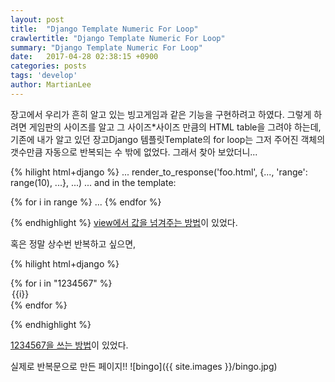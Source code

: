 ```yaml
---
layout: post
title:  "Django Template Numeric For Loop"
crawlertitle: "Django Template Numeric For Loop"
summary: "Django Template Numeric For Loop"
date:   2017-04-28 02:38:15 +0900
categories: posts
tags: 'develop'
author: MartianLee
---
```


장고에서 우리가 흔히 알고 있는 빙고게임과 같은 기능을 구현하려고 하였다.
그렇게 하려면 게임판의 사이즈를 알고 그 사이즈*사이즈 만큼의 HTML table을 그려야 하는데, 기존에 내가 알고 있던 장고Django 템플릿Template의 for loop는 그저 주어진 객체의 갯수만큼 자동으로 반복되는 수 밖에 없었다. 그래서 찾아 보았더니...

{% hilight html+django %}
...
render_to_response('foo.html', {..., 'range': range(10), ...}, ...)
...
and in the template:

{% for i in range %}
     ...
{% endfor %}

{% endhighlight %}
[view에서 값을 넘겨주는 방법][link1]이 있었다.

혹은 정말 상수번 반복하고 싶으면,

{% hilight html+django %}

{% for i in "1234567" %}
    <option value={{i}}> {{i}}</option>
{% endfor %}

{% endhighlight %}

[1234567을 쓰는 방법][link2]이 있었다.

실제로 반복문으로 만든 페이지!!
![bingo]({{ site.images }}/bingo.jpg)

[link1]: http://stackoverflow.com/questions/1107737/numeric-for-loop-in-django-templates

[link2]: http://stackoverflow.com/questions/5242866/how-to-loop-7-times-in-the-django-templates
